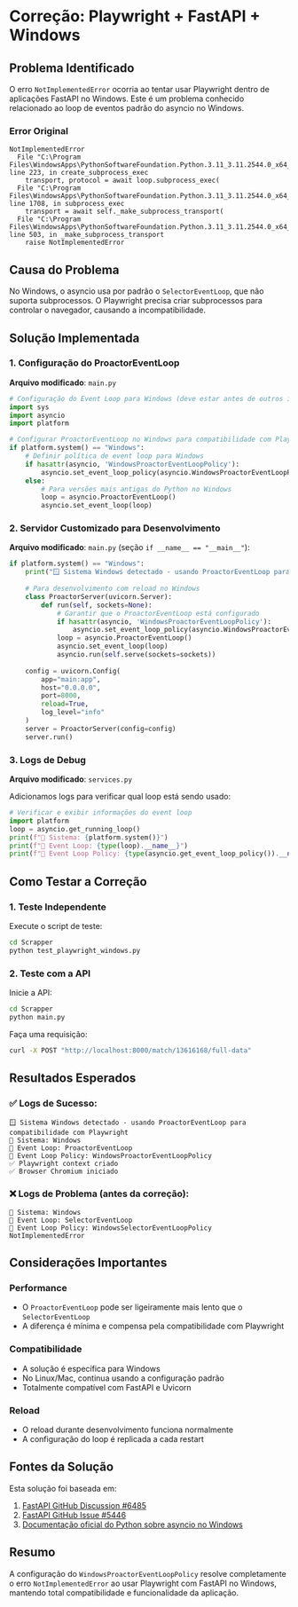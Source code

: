 # Correção: Playwright + FastAPI + Windows

## Problema Identificado

O erro `NotImplementedError` ocorria ao tentar usar Playwright dentro de aplicações FastAPI no Windows. Este é um problema conhecido relacionado ao loop de eventos padrão do asyncio no Windows.

### Error Original
```
NotImplementedError
  File "C:\Program Files\WindowsApps\PythonSoftwareFoundation.Python.3.11_3.11.2544.0_x64__qbz5n2kfra8p0\Lib\asyncio\subprocess.py", line 223, in create_subprocess_exec
    transport, protocol = await loop.subprocess_exec(
  File "C:\Program Files\WindowsApps\PythonSoftwareFoundation.Python.3.11_3.11.2544.0_x64__qbz5n2kfra8p0\Lib\asyncio\base_events.py", line 1708, in subprocess_exec
    transport = await self._make_subprocess_transport(
  File "C:\Program Files\WindowsApps\PythonSoftwareFoundation.Python.3.11_3.11.2544.0_x64__qbz5n2kfra8p0\Lib\asyncio\base_events.py", line 503, in _make_subprocess_transport
    raise NotImplementedError
```

## Causa do Problema

No Windows, o asyncio usa por padrão o `SelectorEventLoop`, que não suporta subprocessos. O Playwright precisa criar subprocessos para controlar o navegador, causando a incompatibilidade.

## Solução Implementada

### 1. Configuração do ProactorEventLoop

**Arquivo modificado**: `main.py`

```python
# Configuração do Event Loop para Windows (deve estar antes de outros imports)
import sys
import asyncio
import platform

# Configurar ProactorEventLoop no Windows para compatibilidade com Playwright
if platform.system() == "Windows":
    # Definir política de event loop para Windows
    if hasattr(asyncio, 'WindowsProactorEventLoopPolicy'):
        asyncio.set_event_loop_policy(asyncio.WindowsProactorEventLoopPolicy())
    else:
        # Para versões mais antigas do Python no Windows
        loop = asyncio.ProactorEventLoop()
        asyncio.set_event_loop(loop)
```

### 2. Servidor Customizado para Desenvolvimento

**Arquivo modificado**: `main.py` (seção `if __name__ == "__main__"`):

```python
if platform.system() == "Windows":
    print("🪟 Sistema Windows detectado - usando ProactorEventLoop para compatibilidade com Playwright")
    
    # Para desenvolvimento com reload no Windows
    class ProactorServer(uvicorn.Server):
        def run(self, sockets=None):
            # Garantir que o ProactorEventLoop está configurado
            if hasattr(asyncio, 'WindowsProactorEventLoopPolicy'):
                asyncio.set_event_loop_policy(asyncio.WindowsProactorEventLoopPolicy())
            loop = asyncio.ProactorEventLoop()
            asyncio.set_event_loop(loop)
            asyncio.run(self.serve(sockets=sockets))
    
    config = uvicorn.Config(
        app="main:app",
        host="0.0.0.0",
        port=8000,
        reload=True,
        log_level="info"
    )
    server = ProactorServer(config=config)
    server.run()
```

### 3. Logs de Debug

**Arquivo modificado**: `services.py`

Adicionamos logs para verificar qual loop está sendo usado:

```python
# Verificar e exibir informações do event loop
import platform
loop = asyncio.get_running_loop()
print(f"🔧 Sistema: {platform.system()}")
print(f"🔧 Event Loop: {type(loop).__name__}")
print(f"🔧 Event Loop Policy: {type(asyncio.get_event_loop_policy()).__name__}")
```

## Como Testar a Correção

### 1. Teste Independente

Execute o script de teste:

```bash
cd Scrapper
python test_playwright_windows.py
```

### 2. Teste com a API

Inicie a API:

```bash
cd Scrapper
python main.py
```

Faça uma requisição:

```bash
curl -X POST "http://localhost:8000/match/13616168/full-data"
```

## Resultados Esperados

### ✅ Logs de Sucesso:
```
🪟 Sistema Windows detectado - usando ProactorEventLoop para compatibilidade com Playwright
🔧 Sistema: Windows
🔧 Event Loop: ProactorEventLoop
🔧 Event Loop Policy: WindowsProactorEventLoopPolicy
✅ Playwright context criado
✅ Browser Chromium iniciado
```

### ❌ Logs de Problema (antes da correção):
```
🔧 Sistema: Windows
🔧 Event Loop: SelectorEventLoop
🔧 Event Loop Policy: WindowsSelectorEventLoopPolicy
NotImplementedError
```

## Considerações Importantes

### Performance
- O `ProactorEventLoop` pode ser ligeiramente mais lento que o `SelectorEventLoop`
- A diferença é mínima e compensa pela compatibilidade com Playwright

### Compatibilidade
- A solução é específica para Windows
- No Linux/Mac, continua usando a configuração padrão
- Totalmente compatível com FastAPI e Uvicorn

### Reload
- O reload durante desenvolvimento funciona normalmente
- A configuração do loop é replicada a cada restart

## Fontes da Solução

Esta solução foi baseada em:

1. [FastAPI GitHub Discussion #6485](https://github.com/fastapi/fastapi/discussions/6485)
2. [FastAPI GitHub Issue #5446](https://github.com/tiangolo/fastapi/issues/5446)
3. [Documentação oficial do Python sobre asyncio no Windows](https://docs.python.org/3/library/asyncio-platforms.html#windows)

## Resumo

A configuração do `WindowsProactorEventLoopPolicy` resolve completamente o erro `NotImplementedError` ao usar Playwright com FastAPI no Windows, mantendo total compatibilidade e funcionalidade da aplicação. 